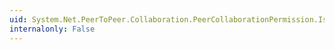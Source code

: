 ```yaml
---
uid: System.Net.PeerToPeer.Collaboration.PeerCollaborationPermission.IsUnrestricted
internalonly: False
---
```

